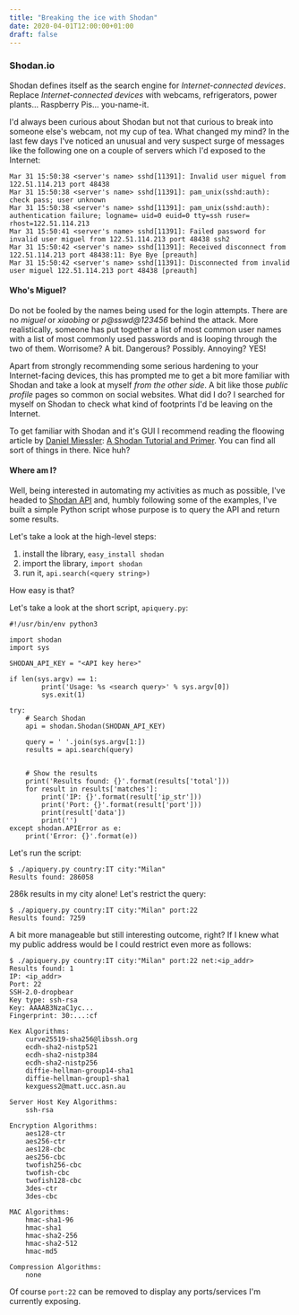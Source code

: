 ```yaml
---
title: "Breaking the ice with Shodan"
date: 2020-04-01T12:00:00+01:00
draft: false
---
```


### Shodan.io
Shodan defines itself as the search engine for _Internet-connected devices_. Replace _Internet-connected devices_ with webcams, refrigerators, power plants... Raspberry Pis... you-name-it.

I'd always been curious about Shodan but not that curious to break into someone else's webcam, not my cup of tea. What changed my mind?
In the last few days I've noticed an unusual and very suspect surge of messages like the following one on a couple of servers which I'd exposed to the Internet:
```
Mar 31 15:50:38 <server's name> sshd[11391]: Invalid user miguel from 122.51.114.213 port 48438
Mar 31 15:50:38 <server's name> sshd[11391]: pam_unix(sshd:auth): check pass; user unknown
Mar 31 15:50:38 <server's name> sshd[11391]: pam_unix(sshd:auth): authentication failure; logname= uid=0 euid=0 tty=ssh ruser= rhost=122.51.114.213
Mar 31 15:50:41 <server's name> sshd[11391]: Failed password for invalid user miguel from 122.51.114.213 port 48438 ssh2
Mar 31 15:50:42 <server's name> sshd[11391]: Received disconnect from 122.51.114.213 port 48438:11: Bye Bye [preauth]
Mar 31 15:50:42 <server's name> sshd[11391]: Disconnected from invalid user miguel 122.51.114.213 port 48438 [preauth]
```

#### Who's Miguel?
Do not be fooled by the names being used for the login attempts. There are no _miguel_ or _xiaobing_ or _p@sswd@123456_ behind the attack. More realistically, someone has put together a list of most common user names with a list of most commonly used passwords and is looping through the two of them.
Worrisome? A bit.
Dangerous? Possibly.
Annoying? YES!

Apart from strongly recommending some serious hardening to your Internet-facing devices, this has prompted me to get a bit more familiar with Shodan and take a look at myself _from the other side_. A bit like those _public profile_ pages so common on social websites.
What did I do? I searched for myself on Shodan to check what kind of footprints I'd be leaving on the Internet.

To get familiar with Shodan and it's GUI I recommend reading the floowing article by [Daniel Miessler](https://danielmiessler.com/): [A Shodan Tutorial and Primer](https://danielmiessler.com/study/shodan/).
You can find all sort of things in there. Nice huh?

#### Where am I?
Well, being interested in automating my activities as much as possible, I've headed to [Shodan API](https://developer.shodan.io/) and, humbly following some of the examples, I've built a simple Python script whose purpose is to query the API and return some results.

Let's take a look at the high-level steps:
1. install the library, `easy_install shodan`
2. import the library, `import shodan`
3. run it, `api.search(<query string>)`

How easy is that?

Let's take a look at the short script, `apiquery.py`:
```
#!/usr/bin/env python3

import shodan
import sys

SHODAN_API_KEY = "<API key here>"

if len(sys.argv) == 1:
        print('Usage: %s <search query>' % sys.argv[0])
        sys.exit(1)

try:
    # Search Shodan
    api = shodan.Shodan(SHODAN_API_KEY)

    query = ' '.join(sys.argv[1:])
    results = api.search(query)


    # Show the results
    print('Results found: {}'.format(results['total']))
    for result in results['matches']:
        print('IP: {}'.format(result['ip_str']))
        print('Port: {}'.format(result['port']))
        print(result['data'])
        print('')
except shodan.APIError as e:
    print('Error: {}'.format(e))
```

Let's run the script:
```
$ ./apiquery.py country:IT city:"Milan"
Results found: 286058
```

286k results in my city alone! Let's restrict the query:
```
$ ./apiquery.py country:IT city:"Milan" port:22
Results found: 7259
```

A bit more manageable but still interesting outcome, right? If I knew what my public address would be I could restrict even more as follows:
```
$ ./apiquery.py country:IT city:"Milan" port:22 net:<ip_addr>
Results found: 1
IP: <ip_addr>
Port: 22
SSH-2.0-dropbear
Key type: ssh-rsa
Key: AAAAB3NzaC1yc...
Fingerprint: 30:...:cf

Kex Algorithms:
	curve25519-sha256@libssh.org
	ecdh-sha2-nistp521
	ecdh-sha2-nistp384
	ecdh-sha2-nistp256
	diffie-hellman-group14-sha1
	diffie-hellman-group1-sha1
	kexguess2@matt.ucc.asn.au

Server Host Key Algorithms:
	ssh-rsa

Encryption Algorithms:
	aes128-ctr
	aes256-ctr
	aes128-cbc
	aes256-cbc
	twofish256-cbc
	twofish-cbc
	twofish128-cbc
	3des-ctr
	3des-cbc

MAC Algorithms:
	hmac-sha1-96
	hmac-sha1
	hmac-sha2-256
	hmac-sha2-512
	hmac-md5

Compression Algorithms:
	none
```

Of course `port:22` can be removed to display any ports/services I'm currently exposing.
